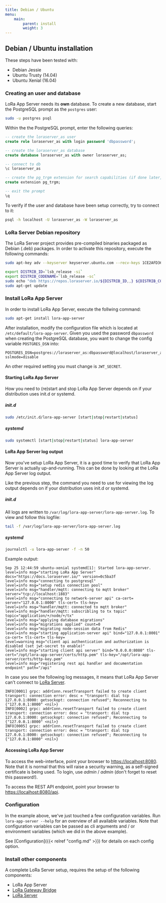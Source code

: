 ```yaml
---
title: Debian / Ubuntu
menu:
    main:
        parent: install
        weight: 3
---
```


## Debian / Ubuntu installation

These steps have been tested with:

* Debian Jessie
* Ubuntu Trusty (14.04)
* Ubuntu Xenial (16.04)

### Creating an user and database

LoRa App Server needs its **own** database. To create a new database,
start the PostgreSQL prompt as the `postgres` user:

```bash
sudo -u postgres psql
```

Within the the PostgreSQL prompt, enter the following queries:

```sql
-- create the loraserver_as user
create role loraserver_as with login password 'dbpassword';

-- create the loraserver_as database
create database loraserver_as with owner loraserver_as;

-- connect to db
\c loraserver_as

-- create the pg_trgm extension for search capabilities (if done later, remember to do it with user postgres or other superuser)
create extension pg_trgm;

-- exit the prompt
\q
```

To verify if the user and database have been setup correctly, try to connect
to it:

```bash
psql -h localhost -U loraserver_as -W loraserver_as
```

### LoRa Server Debian repository

The LoRa Server project provides pre-compiled binaries packaged as Debian (.deb)
packages. In order to activate this repository, execute the following
commands:

```bash
sudo apt-key adv --keyserver keyserver.ubuntu.com --recv-keys 1CE2AFD36DBCCA00

export DISTRIB_ID=`lsb_release -si`
export DISTRIB_CODENAME=`lsb_release -sc`
sudo echo "deb https://repos.loraserver.io/${DISTRIB_ID,,} ${DISTRIB_CODENAME} testing" | sudo tee /etc/apt/sources.list.d/loraserver.list
sudo apt-get update
```

### Install LoRa App Server

In order to install LoRa App Server, execute the follwing command:

```bash
sudo apt-get install lora-app-server
```

After installation, modify the configuration file which is located at
`/etc/default/lora-app-server`. Given you used the password `dbpassword` when
creating the PostgreSQL database, you want to change the config variable
`POSTGRES_DSN` into:

```
POSTGRES_DSN=postgres://loraserver_as:dbpassword@localhost/loraserver_as?sslmode=disable
```

An other required setting you must change is `JWT_SECRET`.

#### Starting LoRa App Server

How you need to (re)start and stop LoRa App Server depends on if your
distribution uses init.d or systemd.

##### init.d

```bash
sudo /etc/init.d/lora-app-server [start|stop|restart|status]
```

##### systemd

```bash
sudo systemctl [start|stop|restart|status] lora-app-server
```

#### LoRa App Server log output

Now you've setup LoRa App Server, it is a good time to verify that LoRa App
Server is actually up-and-running. This can be done by looking at the LoRa
App Server log output.

Like the previous step, the command you need to use for viewing the
log output depends on if your distribution uses init.d or systemd.

##### init.d

All logs are written to `/var/log/lora-app-server/lora-app-server.log`.
To view and follow this logfile:

```bash
tail -f /var/log/lora-app-server/lora-app-server.log
```

##### systemd

```bash
journalctl -u lora-app-server -f -n 50
```

Example output:

```
Sep 25 12:44:59 ubuntu-xenial systemd[1]: Started lora-app-server.
level=info msg="starting LoRa App Server" docs="https://docs.loraserver.io/" version=0c5ba3f
level=info msg="connecting to postgresql"
level=info msg="setup redis connection pool"
level=info msg="handler/mqtt: connecting to mqtt broker" server="tcp://localhost:1883"
level=info msg="connecting to network-server api" ca-cert= server="127.0.0.1:8000" tls-cert= tls-key=
level=info msg="handler/mqtt: connected to mqtt broker"
level=info msg="handler/mqtt: subscribling to tx topic" topic="application/+/node/+/tx"
level=info msg="applying database migrations"
level=info msg="migrations applied" count=0
level=info msg="migrating node-session data from Redis"
level=info msg="starting application-server api" bind="127.0.0.1:8001" ca-cert= tls-cert= tls-key=
level=warning msg="client api authentication and authorization is disabled (set jwt-secret to enable)"
level=info msg="starting client api server" bind="0.0.0.0:8080" tls-cert="/opt/lora-app-server/certs/http.pem" tls-key="/opt/lora-app-server/certs/http-key.pem"
level=info msg="registering rest api handler and documentation endpoint" path="/api"
```

In case you see the following log messages, it means that LoRa App Server
can't connect to [LoRa Server](https://docs.loraserver.io/loraserver/).

```
INFO[0001] grpc: addrConn.resetTransport failed to create client transport: connection error: desc = "transport: dial tcp 127.0.0.1:8000: getsockopt: connection refused"; Reconnecting to {"127.0.0.1:8000" <nil>}
INFO[0002] grpc: addrConn.resetTransport failed to create client transport: connection error: desc = "transport: dial tcp 127.0.0.1:8000: getsockopt: connection refused"; Reconnecting to {"127.0.0.1:8000" <nil>}
INFO[0005] grpc: addrConn.resetTransport failed to create client transport: connection error: desc = "transport: dial tcp 127.0.0.1:8000: getsockopt: connection refused"; Reconnecting to {"127.0.0.1:8000" <nil>}
```

#### Accessing LoRa App Server

To access the web-interface, point your browser to
[https://localhost:8080](https://localhost:8080). Note that it is normal that
this will raise a security warning, as a self-signed certificate is being used.
To login, use *admin* / *admin* (don't forget to reset this password!).

To access the REST API endpoint, point your browser to
[https://localhost:8080/api](https://localhost:8080/api).

### Configuration

In the example above, we've just touched a few configuration variables.
Run `lora-app-server --help` for an overview of all available variables. Note
that configuration variables can be passed as cli arguments and / or environment
variables (which we did in the above example).

See [Configuration]({{< relref "config.md" >}}) for details on each config option.

### Install other components

A complete LoRa Server setup, requires the setup of the following components:

* LoRa App Server
* [LoRa Gateway Bridge](/lora-gateway-bridge/)
* [LoRa Server](/loraserver/)